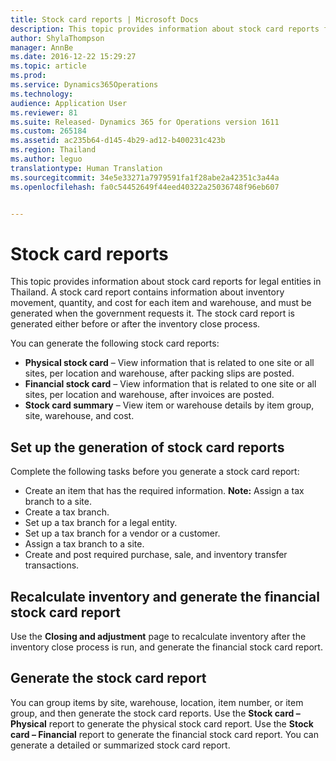 ```yaml
---
title: Stock card reports | Microsoft Docs
description: This topic provides information about stock card reports for legal entities in Thailand. A stock card report contains information about inventory movement, quantity, and cost for each item and warehouse, and must be generated when the government requests it. The stock card report is generated either before or after the inventory close process.
author: ShylaThompson
manager: AnnBe
ms.date: 2016-12-22 15:29:27
ms.topic: article
ms.prod: 
ms.service: Dynamics365Operations
ms.technology: 
audience: Application User
ms.reviewer: 81
ms.suite: Released- Dynamics 365 for Operations version 1611
ms.custom: 265184
ms.assetid: ac235b64-d145-4b29-ad12-b400231c423b
ms.region: Thailand
ms.author: leguo
translationtype: Human Translation
ms.sourcegitcommit: 34e5e33271a7979591fa1f28abe2a42351c3a44a
ms.openlocfilehash: fa0c54452649f44eed40322a25036748f96eb607


---
```


# <a name="stock-card-reports"></a>Stock card reports

This topic provides information about stock card reports for legal entities in Thailand. A stock card report contains information about inventory movement, quantity, and cost for each item and warehouse, and must be generated when the government requests it. The stock card report is generated either before or after the inventory close process. 

You can generate the following stock card reports:

-   **Physical stock card** – View information that is related to one site or all sites, per location and warehouse, after packing slips are posted.
-   **Financial stock card** – View information that is related to one site or all sites, per location and warehouse, after invoices are posted.
-   **Stock card summary** – View item or warehouse details by item group, site, warehouse, and cost.

## <a name="set-up-the-generation-of-stock-card-reports"></a>Set up the generation of stock card reports
Complete the following tasks before you generate a stock card report:

-   Create an item that has the required information. **Note:** Assign a tax branch to a site.
-   Create a tax branch.
-   Set up a tax branch for a legal entity.
-   Set up a tax branch for a vendor or a customer.
-   Assign a tax branch to a site.
-   Create and post required purchase, sale, and inventory transfer transactions.

## <a name="recalculate-inventory-and-generate-the-financial-stock-card-report"></a>Recalculate inventory and generate the financial stock card report
Use the **Closing and adjustment** page to recalculate inventory after the inventory close process is run, and generate the financial stock card report.

## <a name="generate-the-stock-card-report"></a>Generate the stock card report
You can group items by site, warehouse, location, item number, or item group, and then generate the stock card reports. Use the **Stock card – Physical** report to generate the physical stock card report. Use the **Stock card – Financial** report to generate the financial stock card report. You can generate a detailed or summarized stock card report.




<!--HONumber=Feb17_HO3-->


